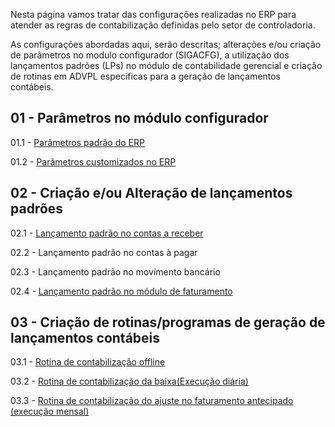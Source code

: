 Nesta página vamos tratar das configurações realizadas no ERP para atender as regras de contabilização definidas pelo setor de controladoria.

As configurações abordadas aqui, serão descritas; alterações e/ou criação de parâmetros no modulo configurador (SIGACFG), a utilização dos lançamentos padrões (LPs) no módulo de contabilidade gerencial e criação de rotinas em ADVPL específicas para a geração de lançamentos contábeis.

**01 - Parâmetros no módulo configurador**
---
01.1 - [Parâmetros padrão do ERP](https://labs.unimedgoiania.coop.br/ti/setsis/desenvolvimento/protheus/protheus-unimed/wikis/CTBACfgMV_PARERP)

01.2 - [Parâmetros customizados no ERP](https://labs.unimedgoiania.coop.br/ti/setsis/desenvolvimento/protheus/protheus-unimed/wikis/CTBACfgMV_XPARERP)

**02 - Criação e/ou Alteração de lançamentos padrões**
---

02.1 - [Lançamento padrão no contas a receber](https://labs.unimedgoiania.coop.br/ti/setsis/desenvolvimento/protheus/protheus-unimed/wikis/CTBACfgLPCtasRec)

02.2 - Lançamento padrão no contas à pagar

02.3 - Lançamento padrão no movimento bancário

02.4 - [Lançamento padrão no módulo de faturamento](https://labs.unimedgoiania.coop.br/ti/setsis/desenvolvimento/protheus/protheus-unimed/wikis/CTBACfgLPFAT)

**03 - Criação de rotinas/programas de geração de lançamentos contábeis**
---

03.1 - [Rotina de contabilização offline](https://labs.unimedgoiania.coop.br/ti/setsis/desenvolvimento/protheus/protheus-unimed/wikis/CTBARotOffline) 

03.2 - [Rotina de contabilização da baixa(Execução diária)](https://labs.unimedgoiania.coop.br/ti/setsis/desenvolvimento/protheus/protheus-unimed/wikis/CTBABxCtasRec)

03.3 - [Rotina de contabilização do ajuste no faturamento antecipado (execução mensal)](https://labs.unimedgoiania.coop.br/ti/setsis/desenvolvimento/protheus/protheus-unimed/wikis/CTBABxCtaRecFatAntecipado?)
